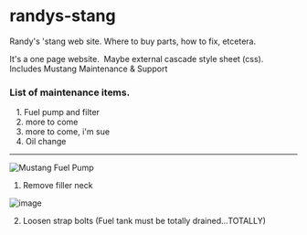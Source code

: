 # randys-stang

Randy's 'stang web site. Where to buy parts, how to fix, etcetera.

It's a one page website.  Maybe external cascade style sheet (css).  
Includes Mustang Maintenance & Support  

### List of maintenance items.

   1. Fuel pump and filter  
   2. more to come <here>  
   3. more to come, i'm sue  
   4. Oil change

---  
  
![Mustang Fuel Pump](https://user-images.githubusercontent.com/41387907/139320005-f36be9ff-6a0c-4f0a-8254-953680895d0f.png)
   

<!--- ![alt text\](Isolated.png "Title") -->

  
  1) Remove filler neck
  
  ![image](https://user-images.githubusercontent.com/41387907/139320376-74aac9bd-0253-4927-8828-e21285852294.png)

  2) Loosen strap bolts (Fuel tank must be totally drained...TOTALLY)
